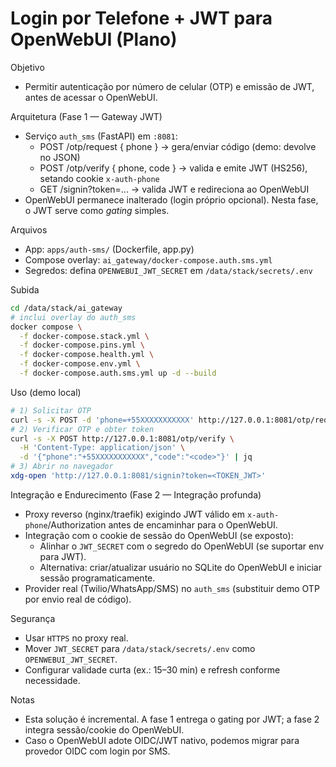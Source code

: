 # Login por Telefone + JWT para OpenWebUI (Plano)

Objetivo
- Permitir autenticação por número de celular (OTP) e emissão de JWT, antes de acessar o OpenWebUI.

Arquitetura (Fase 1 — Gateway JWT)
- Serviço `auth_sms` (FastAPI) em `:8081`:
  - POST /otp/request { phone } → gera/enviar código (demo: devolve no JSON)
  - POST /otp/verify { phone, code } → valida e emite JWT (HS256), setando cookie `x-auth-phone`
  - GET /signin?token=... → valida JWT e redireciona ao OpenWebUI
- OpenWebUI permanece inalterado (login próprio opcional). Nesta fase, o JWT serve como *gating* simples.

Arquivos
- App: `apps/auth-sms/` (Dockerfile, app.py)
- Compose overlay: `ai_gateway/docker-compose.auth.sms.yml`
- Segredos: defina `OPENWEBUI_JWT_SECRET` em `/data/stack/secrets/.env`

Subida
```bash
cd /data/stack/ai_gateway
# inclui overlay do auth_sms
docker compose \
  -f docker-compose.stack.yml \
  -f docker-compose.pins.yml \
  -f docker-compose.health.yml \
  -f docker-compose.env.yml \
  -f docker-compose.auth.sms.yml up -d --build
```

Uso (demo local)
```bash
# 1) Solicitar OTP
curl -s -X POST -d 'phone=+55XXXXXXXXXXX' http://127.0.0.1:8081/otp/request | jq
# 2) Verificar OTP e obter token
curl -s -X POST http://127.0.0.1:8081/otp/verify \
  -H 'Content-Type: application/json' \
  -d '{"phone":"+55XXXXXXXXXXX","code":"<code>"}' | jq
# 3) Abrir no navegador
xdg-open 'http://127.0.0.1:8081/signin?token=<TOKEN_JWT>'
```

Integração e Endurecimento (Fase 2 — Integração profunda)
- Proxy reverso (nginx/traefik) exigindo JWT válido em `x-auth-phone`/Authorization antes de encaminhar para o OpenWebUI.
- Integração com o cookie de sessão do OpenWebUI (se exposto):
  - Alinhar o `JWT_SECRET` com o segredo do OpenWebUI (se suportar env para JWT).
  - Alternativa: criar/atualizar usuário no SQLite do OpenWebUI e iniciar sessão programaticamente.
- Provider real (Twilio/WhatsApp/SMS) no `auth_sms` (substituir demo OTP por envio real de código).

Segurança
- Usar `HTTPS` no proxy real.
- Mover `JWT_SECRET` para `/data/stack/secrets/.env` como `OPENWEBUI_JWT_SECRET`.
- Configurar validade curta (ex.: 15–30 min) e refresh conforme necessidade.

Notas
- Esta solução é incremental. A fase 1 entrega o gating por JWT; a fase 2 integra sessão/cookie do OpenWebUI.
- Caso o OpenWebUI adote OIDC/JWT nativo, podemos migrar para provedor OIDC com login por SMS.

